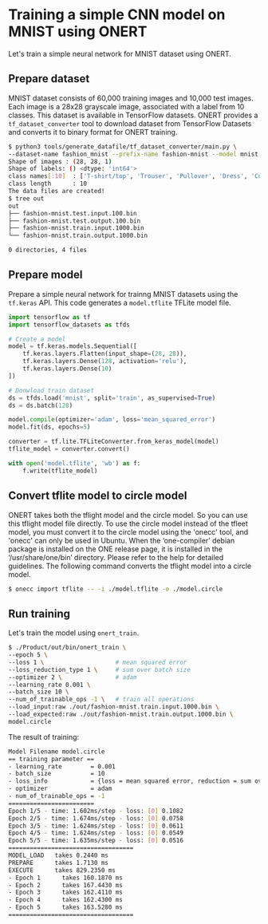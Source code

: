 # Training a simple CNN model on MNIST using ONERT

Let's train a simple neural network for MNIST dataset using ONERT.

## Prepare dataset

MNIST dataset consists of 60,000 training images and 10,000 test images. Each image is a 28x28 grayscale image, associated with a label from 10 classes. This dataset is available in TensorFlow datasets. ONERT provides a `tf_dataset_converter` tool to download dataset from TensorFlow Datasets and converts it to binary format for ONERT training.

```bash
$ python3 tools/generate_datafile/tf_dataset_converter/main.py \
--dataset-name fashion_mnist --prefix-name fashion-mnist --model mnist
Shape of images : (28, 28, 1)
Shape of labels: () <dtype: 'int64'>
class names[:10]  : ['T-shirt/top', 'Trouser', 'Pullover', 'Dress', 'Coat', 'Sandal', 'Shirt', 'Sneaker', 'Bag', 'Ankle boot']
class length      : 10
The data files are created!
$ tree out
out
├── fashion-mnist.test.input.100.bin
├── fashion-mnist.test.output.100.bin
├── fashion-mnist.train.input.1000.bin
└── fashion-mnist.train.output.1000.bin

0 directories, 4 files
```

## Prepare model

Prepare a simple neural network for trainng MNIST datasets using the `tf.keras` API. This code generates a `model.tflite` TFLite model file.

```python
import tensorflow as tf
import tensorflow_datasets as tfds

# Create a model
model = tf.keras.models.Sequential([
    tf.keras.layers.Flatten(input_shape=(28, 28)),
    tf.keras.layers.Dense(128, activation='relu'),
    tf.keras.layers.Dense(10)
])

# Donwload train dataset
ds = tfds.load('mnist', split='train', as_supervised=True)
ds = ds.batch(128)

model.compile(optimizer='adam', loss='mean_squared_error')
model.fit(ds, epochs=5)

converter = tf.lite.TFLiteConverter.from_keras_model(model)
tflite_model = converter.convert()

with open('model.tflite', 'wb') as f:
    f.write(tflite_model)
```

## Convert tflite model to circle model

ONERT takes both the tflight model and the circle model. So you can use this tflight model file directly. To use the circle model instead of the tfleet model, you must convert it to the circle model using the 'onecc' tool, and 'onecc' can only be used in Ubuntu. When the ‘one-compiler’ debian package is installed on the ONE release page, it is installed in the ‘/usr/share/one/bin’ directory. Please refer to the help for detailed guidelines. The following command converts the tflight model into a circle model.

```bash
$ onecc import tflite -- -i ./model.tflite -o ./model.circle
```

## Run training

Let's train the model using `onert_train`.

```bash
$ ./Product/out/bin/onert_train \
--epoch 5 \
--loss 1 \                    # mean squared error
--loss_reduction_type 1 \     # sum over batch size
--optimizer 2 \               # adam
--learning_rate 0.001 \
--batch_size 10 \
--num_of_trainable_ops -1 \   # train all operations
--load_input:raw ./out/fashion-mnist.train.input.1000.bin \
--load_expected:raw ./out/fashion-mnist.train.output.1000.bin \
model.circle
```

The result of training:
```bash
Model Filename model.circle
== training parameter ==
- learning_rate        = 0.001
- batch_size           = 10
- loss_info            = {loss = mean squared error, reduction = sum over batch size}
- optimizer            = adam
- num_of_trainable_ops = -1
========================
Epoch 1/5 - time: 1.602ms/step - loss: [0] 0.1082
Epoch 2/5 - time: 1.674ms/step - loss: [0] 0.0758
Epoch 3/5 - time: 1.624ms/step - loss: [0] 0.0611
Epoch 4/5 - time: 1.624ms/step - loss: [0] 0.0549
Epoch 5/5 - time: 1.635ms/step - loss: [0] 0.0516
===================================
MODEL_LOAD   takes 0.2440 ms
PREPARE      takes 1.7130 ms
EXECUTE      takes 829.2350 ms
- Epoch 1      takes 160.1870 ms
- Epoch 2      takes 167.4430 ms
- Epoch 3      takes 162.4110 ms
- Epoch 4      takes 162.4300 ms
- Epoch 5      takes 163.5280 ms
===================================
```

